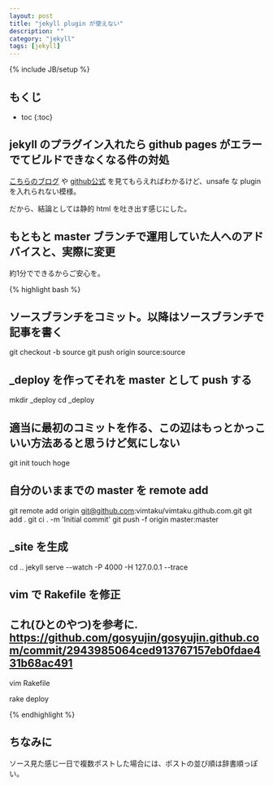 ```yaml
---
layout: post
title: "jekyll plugin が使えない"
description: ""
category: "jekyll"
tags: [jekyll]
---
```

{% include JB/setup %}

## もくじ
* toc
{:toc}


## jekyll のプラグイン入れたら github pages がエラーでてビルドできなくなる件の対処

[こちらのブログ](http://gosyujin.github.io/2013/05/21/jekyll-plugin-githubpages/)
や
[github公式](https://help.github.com/articles/pages-don-t-build-unable-to-run-jekyll)
を見てもらえればわかるけど、unsafe な plugin を入れられない模様。

だから、結論としては静的 html を吐き出す感じにした。

## もともと master ブランチで運用していた人へのアドバイスと、実際に変更
約1分でできるからご安心を。

{% highlight bash %}
##  ソースブランチをコミット。以降はソースブランチで記事を書く
git checkout -b source
git push origin source:source

## _deploy を作ってそれを master として push する
mkdir _deploy
cd _deploy

## 適当に最初のコミットを作る、この辺はもっとかっこいい方法あると思うけど気にしない
git init
touch hoge
## 自分のいままでの master を remote add
git remote add origin git@github.com:vimtaku/vimtaku.github.com.git
git add .
git ci . -m 'Initial commit'
git push -f origin master:master

## _site を生成
cd ..
jekyll serve  --watch -P 4000 -H 127.0.0.1 --trace

## vim で Rakefile を修正
## これ(ひとのやつ)を参考に. https://github.com/gosyujin/gosyujin.github.com/commit/2943985064ced913767157eb0fdae431b68ac491
vim Rakefile

rake deploy

{% endhighlight %}

## ちなみに
ソース見た感じ一日で複数ポストした場合には、ポストの並び順は辞書順っぽい。

